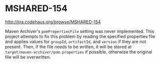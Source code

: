 MSHARED-154
==========
http://jira.codehaus.org/browse/MSHARED-154

Maven Archiver's `pomPropertiesFile` setting was never implemented. This
project attempts to fix this problem by reading the specified properties
file and applies values for `groupId`, `artifactId`, and `version` if
they are not present. Then, if the file needs to be written, it will
be stored at `target/maven-archiver/pom.properties` if possible,
otherwise the original file will be overwritten.
